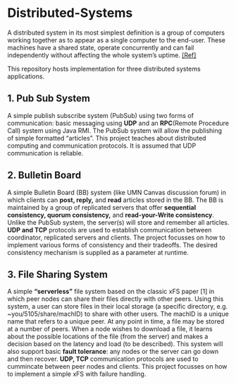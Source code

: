 # Distributed-Systems

A distributed system in its most simplest definition is a group of computers working together as to appear as a single computer to the end-user.
These machines have a shared state, operate concurrently and can fail independently without affecting the whole system’s uptime. [[Ref]](https://www.freecodecamp.org/news/a-thorough-introduction-to-distributed-systems-3b91562c9b3c/)

This repository hosts implementation for three distributed systems applications.

## 1. Pub Sub System
A simple publish subscribe system (PubSub) using two forms of communication: basic messaging using __UDP__ and an __RPC__(Remote Procedure Call) system using Java RMI. The PubSub system will allow the publishing of simple formatted “articles”. This project teaches about distributed computing and communication protocols. It is assumed that UDP communication is reliable.

## 2. Bulletin Board
A simple Bulletin Board (BB) system (like UMN Canvas discussion forum) in which clients can __post, reply,__ and __read__ articles stored in the BB. The BB is maintained by a group of replicated servers that offer __sequential consistency, quorum consistency,__ and __read-your-Write consistency__. Unlike the PubSub system, the server(s) will store and remember all articles. __UDP and TCP__ protocols are used to establish communication between coordinator, replicated servers and clients. The project focusses on how to implement various forms of consistency and their tradeoffs. The desired consistency mechanism is supplied as a parameter at runtime.

## 3. File Sharing System
A simple __“serverless”__ file system based on the classic xFS paper [1] in which peer nodes can share their files directly with other peers. Using this system, a user can store files in their local storage (a specific directory, e.g. ~you/5105/share/machID) to share with other users. The machID is a unique name that refers to a unique peer. At any point in time, a file may be stored at a number of peers. When a node wishes to download a file, it learns about the possible locations of the file (from the server) and makes a decision based on the latency and load (to be described). This system will also support basic __fault tolerance__: any nodes or the server can go down and then recover. __UDP, TCP__ communication protocols are used to cummincate between peer nodes and clients. This project focusses on how to implement a simple xFS with failure handling.
